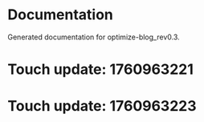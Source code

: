 # Documentation

Generated documentation for optimize-blog_rev0.3.

# Touch update: 1760963221

# Touch update: 1760963223
